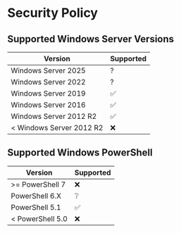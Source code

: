 # Security Policy

## Supported Windows Server Versions

| Version | Supported          |
| -------- | ------- |
| Windows Server 2025 | ? |
| Windows Server 2022 | ? |
| Windows Server 2019 | :white_check_mark: |
| Windows Server 2016 | :white_check_mark: |
| Windows Server 2012 R2  | :white_check_mark: |
| < Windows Server 2012 R2  | ❌ |



## Supported Windows PowerShell 

| Version | Supported          |
| -------- | ------- |
| >= PowerShell 7 | ❌ |
| PowerShell 6.X | ❔ |
| PowerShell 5.1 | :white_check_mark: |
| < PowerShell 5.0  | ❌ |
